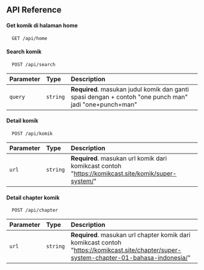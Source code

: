 ## API Reference

#### Get komik di halaman home

```http
  GET /api/home
```

#### Search komik

```http
  POST /api/search
```

| Parameter | Type     | Description                                                                                            |
| :-------- | :------- | :----------------------------------------------------------------------------------------------------- |
| `query`   | `string` | **Required**. masukan judul komik dan ganti spasi dengan + contoh "one punch man" jadi "one+punch+man" |

#### Detail komik

```http
  POST /api/komik
```

| Parameter | Type     | Description                                                                                        |
| :-------- | :------- | :------------------------------------------------------------------------------------------------- |
| `url`     | `string` | **Required**. masukan url komik dari komikcast contoh "https://komikcast.site/komik/super-system/" |

#### Detail chapter komik

```http
  POST /api/chapter
```

| Parameter | Type     | Description                                                                                                                              |
| :-------- | :------- | :--------------------------------------------------------------------------------------------------------------------------------------- |
| `url`     | `string` | **Required**. masukan url chapter komik dari komikcast contoh "https://komikcast.site/chapter/super-system-chapter-01-bahasa-indonesia/" |
